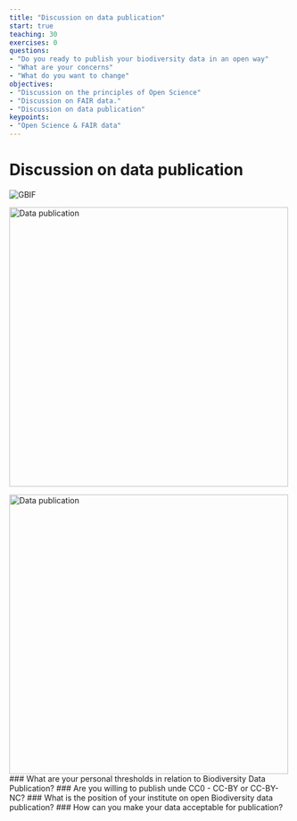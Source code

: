 ```yaml
---
title: "Discussion on data publication"
start: true
teaching: 30
exercises: 0
questions:
- "Do you ready to publish your biodiversity data in an open way"
- "What are your concerns"
- "What do you want to change"
objectives:
- "Discussion on the principles of Open Science"
- "Discussion on FAIR data."
- "Discussion on data publication"
keypoints:
- "Open Science & FAIR data"
---
```


# Discussion on data publication

![GBIF](https://global.discourse-cdn.com/gbif1/original/1X/db9e5e60e124ef5fef7cd0737b1a2a7e7d56b1c3.png)

<p class="d-flex justify-content-around align-items-center">
  <a href="https://www.gbif.org/">
    <img src="https://miro.medium.com/v2/resize:fit:720/format:webp/1*tBnRu-Q1NZxNKjU5Y5HgQQ.png" alt="Data publication" width="500" class="center">
  </a>
</p>

<img src="https://miro.medium.com/v2/resize:fit:720/format:webp/1*tBnRu-Q1NZxNKjU5Y5HgQQ.png" alt="Data publication" width="500" class="center">
### What are your personal thresholds in relation to Biodiversity Data Publication?
### Are you willing to publish unde CC0 - CC-BY or CC-BY-NC?
### What is the position of your institute on open Biodiversity data publication?
### How can you make your data acceptable for publication?
